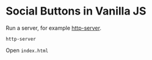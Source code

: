 # Social Buttons in Vanilla JS

Run a server, for example [http-server](https://www.npmjs.com/package/http-server).

    http-server
    
Open `index.html`